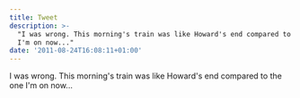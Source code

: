 ```yaml
---
title: Tweet
description: >-
  "I was wrong. This morning's train was like Howard's end compared to the one
  I'm on now..."
date: '2011-08-24T16:08:11+01:00'
---
```

I was wrong. This morning's train was like Howard's end compared to the one I'm on now...
